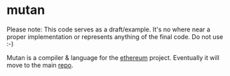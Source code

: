mutan
=====

Please note: This code serves as a draft/example. It's no where near a
proper implementation or represents anything of the final code. Do not
use :-)

Mutan is a compiler & language for the [ethereum](http://ethereum.org) project.
Eventually it will move to the main [repo](https://github.com/ethereum).
